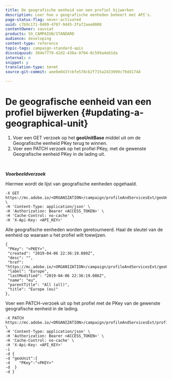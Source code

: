 ```yaml
---
title: De geografische eenheid van een profiel bijwerken
description: Leer hoe u geografische eenheden beheert met API's.
page-status-flag: never-activated
uuid: c7b9c171-0409-4707-9d45-3fa72aee8008
contentOwner: sauviat
products: SG_CAMPAIGN/STANDARD
audience: developing
content-type: reference
topic-tags: campaign-standard-apis
discoiquuid: 304e7779-42d2-430a-9704-8c599a4eb1da
internal: n
snippet: y
translation-type: tm+mt
source-git-commit: aee0e0437cbfe578cb2f715a2433099c79dd1748

---
```



# De geografische eenheid van een profiel bijwerken {#updating-a-geographical-unit}

1. Voer een GET verzoek op het **geoUnitBase** middel uit om de Geografische eenheid PKey terug te winnen.
1. Voer een PATCH verzoek op het profiel PKey, met de gewenste Geografische eenheid PKey in de lading uit.

<br/>

***Voorbeeldverzoek***

Hiermee wordt de lijst van geografische eenheden opgehaald.

```
-X GET https://mc.adobe.io/<ORGANIZATION>/campaign/profileAndServicesExt/geoUnitBase/ \
-H 'Content-Type: application/json' \
-H 'Authorization: Bearer <ACCESS_TOKEN>' \
-H 'Cache-Control: no-cache' \
-H 'X-Api-Key: <API_KEY>'
```

Alle geografische eenheden worden geretourneerd. Haal de sleutel van de eenheid op waaraan u het profiel wilt toewijzen.

```
{
 "PKey": "<PKEY>",
 "created": "2019-04-06 22:36:19.089Z",
 "desc": "",
 "href": "https://mc.adobe.io/<ORGANIZATION>/campaign/profileAndServicesExt/geoUnitBase/<PKEY>",
 "label": "Europe",
 "lastModified": "2019-04-06 22:36:19.086Z",
 "name": "eu",
 "parentTitle": "All (all)",
 "title": "Europe (eu)"
},
```

Voer een PATCH-verzoek uit op het profiel met de PKey van de gewenste geografische eenheid in de lading.

```
-X PATCH https://mc.adobe.io/<ORGANIZATION>/campaign/profileAndServicesExt/profile/<PKEY> \
-H 'Content-Type: application/json' \
-H 'Authorization: Bearer <ACCESS_TOKEN>' \
-H 'Cache-Control: no-cache' \
-H 'X-Api-Key: <API_KEY>'
-i
-d {
-d "geoUnit":{
-d    "PKey":"<PKEY>"
-d  }
-d }
```

<!-- + réponse -->
